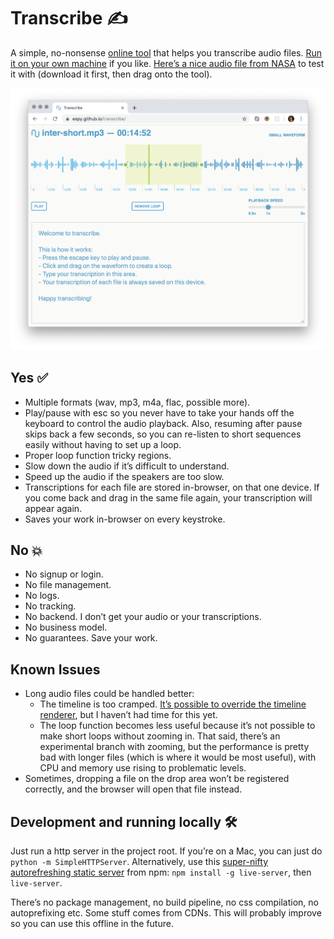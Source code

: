 # Transcribe ✍️

A simple, no-nonsense [online tool](https://espy.github.io/transcribe/) that helps you transcribe audio files. [Run it on your own machine](#development-and-running-locally-%F0%9F%9B%A0%EF%B8%8F) if you like. [Here’s a nice audio file from NASA](https://archive.org/download/Apollo13Audio/EECOM-Loop-During-Accident.ogg) to test it with (download it first, then drag onto the tool).

![A screenshot of the transcribe interface](transcribe-screenshot.png)

## Yes ✅

- Multiple formats (wav, mp3, m4a, flac, possible more).
- Play/pause with <key>esc</key> so you never have to take your hands off the keyboard to control the audio playback. Also, resuming after pause skips back a few seconds, so you can re-listen to short sequences easily without having to set up a loop.
- Proper loop function tricky regions.
- Slow down the audio if it’s difficult to understand.
- Speed up the audio if the speakers are too slow.
- Transcriptions for each file are stored in-browser, on that one device. If you come back and drag in the same file again, your transcription will appear again.
- Saves your work in-browser on every keystroke.

## No 💥

- No signup or login.
- No file management.
- No logs.
- No tracking.
- No backend. I don’t get your audio or your transcriptions.
- No business model.
- No guarantees. Save your work.

## Known Issues

- Long audio files could be handled better:
  - The timeline is too cramped. [It’s possible to override the timeline renderer](https://wavesurfer-js.org/example/timeline-notches/index.html), but I haven’t had time for this yet.
  - The loop function becomes less useful because it’s not possible to make short loops without zooming in. That said, there’s an experimental branch with zooming, but the performance is pretty bad with longer files (which is where it would be most useful), with CPU and memory use rising to problematic levels.
- Sometimes, dropping a file on the drop area won’t be registered correctly, and the browser will open that file instead.

## Development and running locally 🛠️

Just run a http server in the project root. If you’re on a Mac, you can just do `python -m SimpleHTTPServer`. Alternatively, use this [super-nifty autorefreshing static server](https://github.com/tapio/live-server) from npm: `npm install -g live-server`, then `live-server`.

There’s no package management, no build pipeline, no css compilation, no autoprefixing etc. Some stuff comes from CDNs. This will probably improve so you can use this offline in the future.
